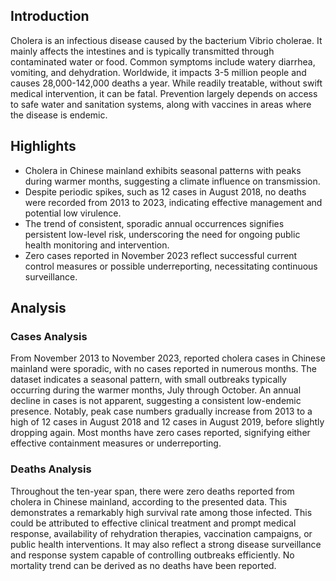 ## Introduction

Cholera is an infectious disease caused by the bacterium Vibrio cholerae. It mainly affects the intestines and is typically transmitted through contaminated water or food. Common symptoms include watery diarrhea, vomiting, and dehydration. Worldwide, it impacts 3-5 million people and causes 28,000-142,000 deaths a year. While readily treatable, without swift medical intervention, it can be fatal. Prevention largely depends on access to safe water and sanitation systems, along with vaccines in areas where the disease is endemic.
## Highlights

- Cholera in Chinese mainland exhibits seasonal patterns with peaks during warmer months, suggesting a climate influence on transmission. <br/>
- Despite periodic spikes, such as 12 cases in August 2018, no deaths were recorded from 2013 to 2023, indicating effective management and potential low virulence. <br/>
- The trend of consistent, sporadic annual occurrences signifies persistent low-level risk, underscoring the need for ongoing public health monitoring and intervention. <br/>
- Zero cases reported in November 2023 reflect successful current control measures or possible underreporting, necessitating continuous surveillance. <br/>
## Analysis

### Cases Analysis
From November 2013 to November 2023, reported cholera cases in Chinese mainland were sporadic, with no cases reported in numerous months. The dataset indicates a seasonal pattern, with small outbreaks typically occurring during the warmer months, July through October. An annual decline in cases is not apparent, suggesting a consistent low-endemic presence. Notably, peak case numbers gradually increase from 2013 to a high of 12 cases in August 2018 and 12 cases in August 2019, before slightly dropping again. Most months have zero cases reported, signifying either effective containment measures or underreporting.

### Deaths Analysis
Throughout the ten-year span, there were zero deaths reported from cholera in Chinese mainland, according to the presented data. This demonstrates a remarkably high survival rate among those infected. This could be attributed to effective clinical treatment and prompt medical response, availability of rehydration therapies, vaccination campaigns, or public health interventions. It may also reflect a strong disease surveillance and response system capable of controlling outbreaks efficiently. No mortality trend can be derived as no deaths have been reported.
